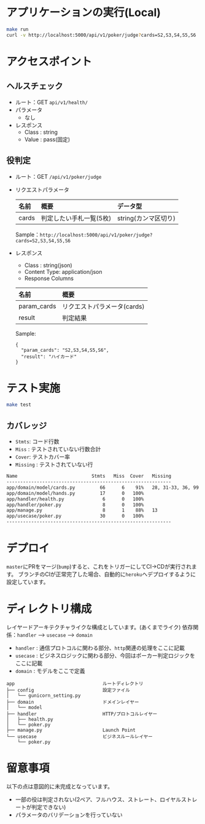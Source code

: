 # アプリケーションの実行(Local)
```bash
make run
curl -v http://localhost:5000/api/v1/poker/judge?cards=S2,S3,S4,S5,S6
```

# アクセスポイント
## ヘルスチェック

- ルート：GET `api/v1/health/`
- パラメータ
  - なし
- レスポンス
  - Class : string
  - Value : pass(固定)

## 役判定

- ルート：GET `/api/v1/poker/judge`
- リクエストパラメータ

  |名前|概要|データ型
  |:---|:---|:---
  |cards|判定したい手札一覧(5枚)|string(カンマ区切り)
  Sample：`http://localhost:5000/api/v1/poker/judge?cards=S2,S3,S4,S5,S6`

- レスポンス
  - Class : string(json)
  - Content Type: application/json
  - Response Columns

  |名前|概要|
  |:---|:---|
  |param_cards|リクエストパラメータ(cards)
  |result|判定結果|

  Sample:
  ```text
  {
    "param_cards": "S2,S3,S4,S5,S6",
    "result": "ハイカード"
  }
  ```

# テスト実施
```bash
make test
```

## カバレッジ

- `Stmts`: コード行数
- `Miss` : テストされていない行数合計
- `Cover`: テストカバー率
- `Missing` : テストされていない行

```bash
Name                           Stmts   Miss  Cover   Missing
------------------------------------------------------------
app/domain/model/cards.py         66      6    91%   28, 31-33, 36, 99
app/domain/model/hands.py         17      0   100%
app/handler/health.py              6      0   100%
app/handler/poker.py               8      0   100%
app/manage.py                      8      1    88%   13
app/usecase/poker.py              30      0   100%
------------------------------------------------------------
```

# デプロイ
`master`にPRをマージ(`bump`)すると、これをトリガーにしてCI->CDが実行されます。
ブランチのCIが正常完了した場合、自動的に`heroku`へデプロイするように設定しています。

# ディレクトリ構成
レイヤードアーキテクチャライクな構成としています。(あくまでライク)
依存関係：`handler` --> `usecase` --> `domain`

- `handler` : 通信プロトコルに関わる部分、`http`関連の処理をここに記載
- `usecase` : ビジネスロジックに関わる部分、今回はポーカー判定ロジックをここに記載
- `domain`  : モデルをここで定義

```text
app                                ルートディレクトリ
├── config                         設定ファイル
│   └── gunicorn_setting.py
├── domain                         ドメインレイヤー
│   └── model
├── handler                        HTTP/プロトコルレイヤー
│   ├── health.py
│   └── poker.py
├── manage.py                      Launch Point
└── usecase                        ビジネスルールレイヤー
    └── poker.py
```

# 留意事項
以下の点は意図的に未完成となっています。
- 一部の役は判定されない(2ペア、フルハウス、ストレート、ロイヤルストレートが判定できない)
- パラメータのバリデーションを行っていない
